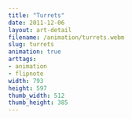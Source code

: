 ```yaml
---
title: "Turrets"
date: 2011-12-06
layout: art-detail
filename: /animation/turrets.webm
slug: turrets
animation: true
arttags:
- animation
- flipnote
width: 793
height: 597
thumb_width: 512
thumb_height: 385
---
```

